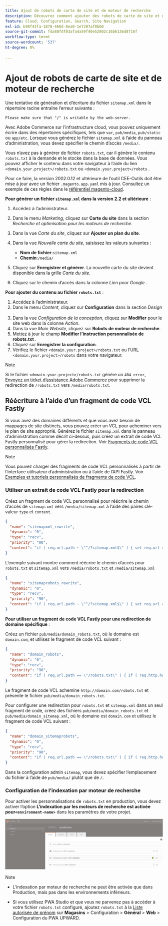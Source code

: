 ```yaml
---
title: Ajout de robots de carte de site et de moteur de recherche
description: Découvrez comment ajouter des robots de carte de site et de moteur de recherche à Adobe Commerce sur l’infrastructure cloud.
feature: Cloud, Configuration, Search, Site Navigation
exl-id: b98f43fa-1878-466d-8ea0-1e7207af8b60
source-git-commit: fda88fdf03afa4a59f40e52802c16b6136d8716f
workflow-type: tm+mt
source-wordcount: '537'
ht-degree: 0%

---
```


# Ajout de robots de carte de site et de moteur de recherche

Une tentative de génération et d’écriture du fichier `sitemap.xml` dans le répertoire racine entraîne l’erreur suivante :

```
Please make sure that "/" is writable by the web-server.
```

Avec Adobe Commerce sur l’infrastructure cloud, vous pouvez uniquement écrire dans des répertoires spécifiques, tels que `var`, `pub/media`, `pub/static` ou `app/etc`. Lorsque vous générez le fichier `sitemap.xml` à l’aide du panneau d’administration, vous devez spécifier le chemin d’accès `/media/`.

Vous n’avez pas à générer de fichier `robots.txt`, car il génère le contenu `robots.txt` à la demande et le stocke dans la base de données. Vous pouvez afficher le contenu dans votre navigateur à l’aide du lien `<domain.your.project>/robots.txt` ou `<domain.your.project>/robots` .

Pour ce faire, la version 2002.0.12 et ultérieure de l’outil CEE-Outils doit être mise à jour avec un fichier `.magento.app.yaml` mis à jour. Consultez un exemple de ces règles dans le [référentiel magento-cloud](https://github.com/magento/magento-cloud/blob/master/.magento.app.yaml#L43-L49).

**Pour générer un fichier `sitemap.xml` dans la version 2.2 et ultérieure** :

1. Accédez à l’administrateur.
1. Dans le menu _Marketing_, cliquez sur **Carte du site** dans la section _Recherche et optimisation pour les moteurs de recherche_.
1. Dans la vue _Carte du site_, cliquez sur **Ajouter un plan du site**.
1. Dans la vue _Nouvelle carte du site_, saisissez les valeurs suivantes :

   - **Nom de fichier**:`sitemap.xml`
   - **Chemin**:`/media/`

1. Cliquez sur **Enregistrer et générer**. La nouvelle carte du site devient disponible dans la grille _Carte du site_.
1. Cliquez sur le chemin d’accès dans la colonne _Lien pour Google_ .

**Pour ajouter du contenu au fichier `robots.txt`** :

1. Accédez à l’administrateur.
1. Dans le menu _Content_, cliquez sur **Configuration** dans la section _Design_ .
1. Dans la vue _Configuration de la conception_, cliquez sur **Modifier** pour le site web dans la colonne _Action_.
1. Dans la vue _Main Website_, cliquez sur **Robots de moteur de recherche**.
1. Mettez à jour le champ **Modifier l’instruction personnalisée de robots.txt** .
1. Cliquez sur **Enregistrer la configuration**.
1. Vérifiez le fichier `<domain.your.project>/robots.txt` ou l’URL `<domain.your.project>/robots` dans votre navigateur.

>[!NOTE]
>
>Si le fichier `<domain.your.project>/robots.txt` génère un `404 error`, [Envoyez un ticket d’assistance Adobe Commerce](https://experienceleague.adobe.com/docs/commerce-knowledge-base/kb/help-center-guide/magento-help-center-user-guide.html#submit-ticket) pour supprimer la redirection de `/robots.txt` vers `/media/robots.txt`.

## Réécriture à l’aide d’un fragment de code VCL Fastly

Si vous avez des domaines différents et que vous avez besoin de mappages de site distincts, vous pouvez créer un VCL pour acheminer vers le plan de site approprié. Générez le fichier `sitemap.xml` dans le panneau d’administration comme décrit ci-dessus, puis créez un extrait de code VCL Fastly personnalisé pour gérer la redirection. Voir [Fragments de code VCL personnalisés Fastly](../cdn/fastly-vcl-custom-snippets.md).

>[!NOTE]
>
> Vous pouvez charger des fragments de code VCL personnalisés à partir de l’interface utilisateur d’administration ou à l’aide de l’API Fastly. Voir [Exemples et tutoriels personnalisés de fragments de code VCL](../cdn/fastly-vcl-custom-snippets.md#example-vcl-snippet-code).

### Utiliser un extrait de code VCL Fastly pour la redirection

Créez un fragment de code VCL personnalisé pour réécrire le chemin d’accès de `sitemap.xml` vers `/media/sitemap.xml` à l’aide des paires clé-valeur `type` et `content`.

```json
{
  "name": "sitemapxml_rewrite",
  "dynamic": "0",
  "type": "recv",
  "priority": "90",
  "content": "if ( req.url.path ~ \"^/?sitemap.xml$\" ) { set req.url = \"/media/sitemap.xml\"; }"
}
```

L’exemple suivant montre comment réécrire le chemin d’accès pour `robots.txt` et `sitemap.xml` vers `/media/robots.txt` et `/media/sitemap.xml`

```json
{
  "name": "sitemaprobots_rewrite",
  "dynamic": "0",
  "type": "recv",
  "priority": "90",
  "content": "if ( req.url.path ~ \"^/?sitemap.xml$\" ) { set req.url = \"/media/sitemap.xml\"; } else if (req.url.path ~ \"^/?robots.txt$\") { set req.url = \"/media/robots.txt\";}"
}
```

**Pour utiliser un fragment de code VCL Fastly pour une redirection de domaine spécifique** :

Créez un fichier `pub/media/domain_robots.txt`, où le domaine est `domain.com`, et utilisez le fragment de code VCL suivant :

```json
{
  "name": "domain_robots",
  "dynamic": "0",
  "type": "recv",
  "priority": "90",
  "content": "if ( req.url.path == \"/robots.txt\" ) { if ( req.http.host ~ \"(domain).com$\" ) { set req.url = \"/media/\" re.group.1 \"_robots.txt\"; }}"
}
```

Le fragment de code VCL achemine `http://domain.com/robots.txt` et présente le fichier `pub/media/domain_robots.txt`.

Pour configurer une redirection pour `robots.txt` et `sitemap.xml` dans un seul fragment de code, créez des fichiers `pub/media/domain_robots.txt` et `pub/media/domain_sitemap.xml`, où le domaine est `domain.com` et utilisez le fragment de code VCL suivant :

```json
{
  "name": "domain_sitemaprobots",
  "dynamic": "0",
  "type": "recv",
  "priority": "90",
  "content": "if ( req.url.path == \"/robots.txt\" ) { if ( req.http.host ~ \"(domain).com$\" ) { set req.url = \"/media/\" re.group.1 \"_robots.txt\"; }} else if ( req.url.path == \"/sitemap.xml\" ) { if ( req.http.host ~ \"(domain).com$\" ) {  set req.url = \"/media/\" re.group.1 \"_sitemap.xml\"; }}"
}
```

Dans la configuration admin `sitemap`, vous devez spécifier l’emplacement du fichier à l’aide de `pub/media/` plutôt que de `/`.

### Configuration de l’indexation par moteur de recherche

Pour activer les personnalisations de `robots.txt` en production, vous devez activer l’option **L’indexation par les moteurs de recherche est activée pour`<environment-name>`** dans les paramètres de votre projet.

![ Utilisez le [!DNL Cloud Console] pour gérer les environnements](../../assets/robots-indexing-by-search-engine.png)

>[!NOTE]
>
>- L’indexation par moteur de recherche ne peut être activée que dans Production, mais pas dans les environnements inférieurs.
>
>- Si vous utilisez PWA Studio et que vous ne parvenez pas à accéder à votre fichier `robots.txt` configuré, ajoutez `robots.txt` à la [Liste autorisée de prénom](https://github.com/magento/magento2-upward-connector#front-name-allowlist) sur **Magasins** > Configuration > **Général** > **Web** > Configuration du PWA UPWARD.
